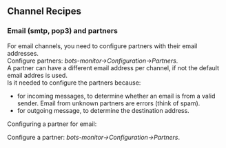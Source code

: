 ## Channel Recipes

### Email (smtp, pop3) and partners

For email channels, you need to configure partners with their email
addresses.  
Configure partners: *bots-monitor-\>Configuration-\>Partners*.  
A partner can have a different email address per channel, if not the
default email addres is used.  
Is it needed to configure the partners because:

-   for incoming messages, to determine whether an email is from a valid
    sender. Email from unknown partners are errors (think of spam).
-   for outgoing message, to determine the destination address.

Configuring a partner for email:

Configure a partner: *bots-monitor-\>Configuration-\>Partners*.

